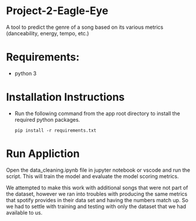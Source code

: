 # Project-2-Eagle-Eye
A tool to predict the genre of a song based on its various metrics (danceability, energy, tempo, etc.) 

# Requirements:
* python 3 

# Installation Instructions
* Run the following command from the app root directory to install the required python packages.

  ``` pip install -r requirements.txt ```

# Run Appliction

Open the data_cleaning.ipynb file in jupyter notebook or vscode and run the script. This will train the model and evaluate the model scoring metrics. 

We attempted to make this work with additional songs that were not part of the dataset, however we ran into troubles with producing the same metrics that spotify provides in their data set and having the numbers match up. So we had to settle with training and testing with only the dataset that we had available to us. 


